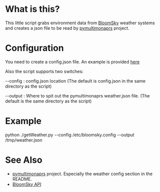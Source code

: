 # What is this?

This little script grabs environment data from [BloomSky](https://www.bloomsky.com/) weather systems and creates a json file to be read by [pymultimonaprs](https://github.com/asdil12/pymultimonaprs) project.

# Configuration

You need to create a config.json file. An example is provided [here](../master/config.json.example)

Also the script supports two switches:

--config : config.json location (The default is config.json in the same directory as the script)

--output : Where to spit out the pymultimonaprs weather.json file. (The default is the same directory as the script)

# Example

python ./getWeather.py --config /etc/bloomsky.config --output /tmp/weather.json

# See Also

- [pymultimonaprs](https://github.com/asdil12/pymultimonaprs) project. Especially the weather config section in the README.
- [BloomSky API](http://weatherlution.com/bloomsky-api/)
